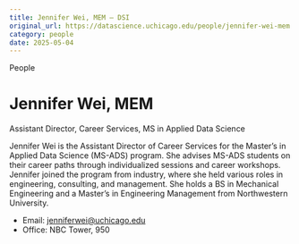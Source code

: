 ```yaml
---
title: Jennifer Wei, MEM – DSI
original_url: https://datascience.uchicago.edu/people/jennifer-wei-mem
category: people
date: 2025-05-04
---
```


People

# Jennifer Wei, MEM

Assistant Director, Career Services, MS in Applied Data Science

Jennifer Wei is the Assistant Director of Career Services for the Master’s in Applied Data Science (MS-ADS) program. She advises MS-ADS students on their career paths through individualized sessions and career workshops. Jennifer joined the program from industry, where she held various roles in engineering, consulting, and management. She holds a BS in Mechanical Engineering and a Master’s in Engineering Management from Northwestern University.

* Email: jenniferwei@uchicago.edu
* Office: NBC Tower, 950